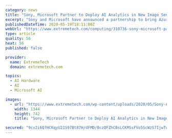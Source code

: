 ```yaml
---
category: news
title: "Sony, Microsoft Partner to Deploy AI Analytics in New Image Sensors"
excerpt: "Sony and Microsoft have announced a partnership to bring Azure AI capabilities to Sony's new image sensor, the IMX500."
publishedDateTime: 2020-05-19T18:11:00Z
webUrl: "https://www.extremetech.com/computing/310736-sony-microsoft-partner-to-deploy-ai-analytics-in-new-image-sensors"
type: article
quality: 56
heat: 56
published: false

provider:
  name: ExtremeTech
  domain: extremetech.com

topics:
  - AI Hardware
  - AI
  - Microsoft AI

images:
  - url: "https://www.extremetech.com/wp-content/uploads/2020/05/Sony-AI-Sensor.jpg"
    width: 1344
    height: 742
    title: "Sony, Microsoft Partner to Deploy AI Analytics in New Image Sensors"

secured: "9cv2i6Q7HCKqyU21S97Bt87H/dFMD/BczQFZhCBsLCKMSsFVo5ScWzS7IjwTwEqzxMWT3HaP5S1Ku0b6FtZh25n1CUpv+jv4rV+mg2j4RL3h5IhKwbTB8zU3TYiVOTE26qg0YTZSgvKfDRsPNxRjpDYnE/aAfZWKa2GVAbRare6/xxeu3M45Gg2+/aYrtYA0JpU7R0AciuvJcyjNqyT1zMfLtduxUyd6sQf90KuG+K4EMowUfImXILwgtjmaX/64cps+1dvK+WnsDGXZsg81jPB89ho7M75psC4AcmmGRWmgRMYZQM/qUYD7/T62gmxzloZTBS44egGrPhIGBLcw18xj04/I7yUHwwbyuWlta7DOAlh7BcQRkFPOhQXI5cAsMmTAWivkvN58QwQRGTJTIm906gXhvoGeCDS5PEU8mei2m81fGGXo4Pt+7Bz+/02SjN9heDRClA6SJQ92jyF/H1+8+12575rAK56NXLSOQi4=;1/wa/LUDDpyFD92RE9DanA=="
---
```


